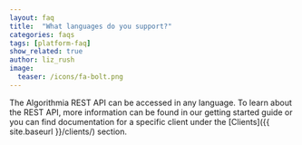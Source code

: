 ```yaml
---
layout: faq
title:  "What languages do you support?"
categories: faqs
tags: [platform-faq]
show_related: true
author: liz_rush
image:
  teaser: /icons/fa-bolt.png
---
```


The Algorithmia REST API can be accessed in any language. To learn about the REST API, more information can be found in our getting started guide or you can find documentation for a specific client under the [Clients]({{ site.baseurl }}/clients/) section.